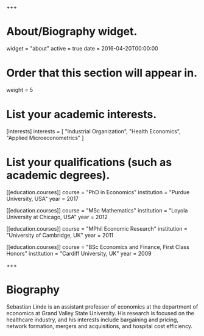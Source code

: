 +++
# About/Biography widget.
widget = "about"
active = true
date = 2016-04-20T00:00:00

# Order that this section will appear in.
weight = 5

# List your academic interests.
[interests]
  interests = [
    "Industrial Organization",
    "Health Economics",
    "Applied Microeconometrics"
  ]

# List your qualifications (such as academic degrees).
[[education.courses]]
  course = "PhD in Economics"
  institution = "Purdue University, USA"
  year = 2017

[[education.courses]]
  course = "MSc Mathematics"
  institution = "Loyola University at Chicago, USA"
  year = 2012

[[education.courses]]
  course = "MPhil Economic Research"
  institution = "University of Cambridge, UK"
  year = 2011
 
[[education.courses]]
  course = "BSc Economics and Finance, First Class Honors"
  institution = "Cardiff University, UK"
  year = 2009

+++

# Biography

Sebastian Linde is an assistant professor of economics at the department of economics at Grand Valley State University. His research is focused on the healthcare industry, and his interests include bargaining and pricing, network formation, mergers and acquisitions, and hospital cost efficiency.
